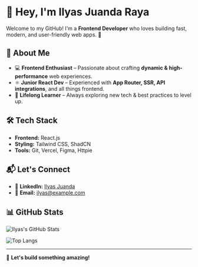 # 👋 Hey, I'm Ilyas Juanda Raya  

Welcome to my GitHub! I'm a **Frontend Developer** who loves building fast, modern, and user-friendly web apps. 🚀  

## 🌟 About Me  
- 💻 **Frontend Enthusiast** – Passionate about crafting **dynamic & high-performance** web experiences.  
- ⚛️ **Junior React Dev** – Experienced with **App Router, SSR, API integrations**, and all things frontend.    
- 📖 **Lifelong Learner** – Always exploring new tech & best practices to level up.  

## 🛠 Tech Stack  
- **Frontend:** React.js  
- **Styling:** Tailwind CSS, ShadCN  
- **Tools:** Git, Vercel, Figma, Httpie   

## 📬 Let's Connect  
- 💼 **LinkedIn:** [Ilyas Juanda](https://www.linkedin.com/in/ilyasjuanda/)  
- 📧 **Email:** [ilyas@example.com](mailto:ilyasjura0@gmail.com)  

## 📊 GitHub Stats  
![Ilyas's GitHub Stats](https://github-readme-stats.vercel.app/api?username=SEGITIGaa&show_icons=true&theme=radical)  

![Top Langs](https://github-readme-stats.vercel.app/api/top-langs/?username=SEGITIGaa&layout=compact&theme=radical)  

---  

🚀 **Let's build something amazing!**
